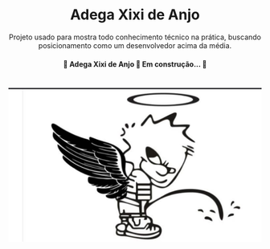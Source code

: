 <h1 align="center">Adega Xixi de Anjo</h1>
<p align="center">Projeto usado para mostra todo conhecimento técnico na prática, buscando posicionamento como um desenvolvedor acima da média.</p>

<h4 align="center"> 
	🚧  Adega Xixi de Anjo 🚀 Em construção...  🚧
</h4>
<h1 align="center">
  <img alt="xixideanjo" title="#xixideanjo" src="./assets/xixideanjo.jpg" />
</h1>

